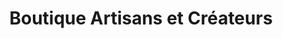---
title: "Boutique Artisans et Créateurs"
url: /le-vigan/boutique-artisans-et-createurs/
shop: Modehaus
---